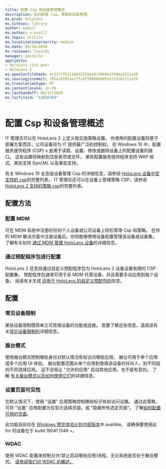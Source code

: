 ```yaml
---
title: 配置 Csp 和设备管理概述
description: 如何配置 Csp、策略和设备管理。
ms.prod: hololens
ms.sitesec: library
author: evmill
ms.author: v-evmill
ms.topic: article
ms.localizationpriority: medium
ms.date: 09/16/2020
ms.reviewer: lavinds
manager: yannisle
appliesto:
- HoloLens (1st gen)
- HoloLens 2
ms.openlocfilehash: 4c31f7f92116031535a2dc2860e3f048a2311a39
ms.sourcegitcommit: 785ac6f05aecffc0f3980960891617d161711a70
ms.translationtype: MT
ms.contentlocale: zh-CN
ms.lasthandoff: 09/17/2020
ms.locfileid: "11016764"
---
```

# 配置 Csp 和设备管理概述

IT 管理员可以在 HoloLens 2 上定义和实施策略设置。 你使用的配置设置将基于部署方案而异，公司设备将为 IT 提供最广泛的控制权。 在 Windows 10 中，配置服务提供程序 (CSP) s 是用于读取、设置、修改或删除设备上的配置设置的接口。 这些设置将映射到注册表项或文件。 某些配置服务提供程序支持 WAP 格式、某些支持 SyncML 以及某些支持。 

有关 Windows 10 全息版设备管理 Csp 的详细信息，请参阅 [HoloLens 设备中受支持的 csp](https://docs.microsoft.com/windows/client-management/mdm/configuration-service-provider-reference#hololens)的完整列表。 IT 管理员还可以在设备上管理策略 CSP，请参阅 [HoloLens 2 支持的策略 csp](https://docs.microsoft.com/windows/client-management/mdm/policy-csps-supported-by-hololens2)的完整列表。

## 配置方法

### 配置 MDM
可在 MDM 系统中注册的任何个人设备或公司设备上轻松管理 Csp 和策略。 在你的 MDM 解决方案中注册设备后，你将能够使用设备配置管理该设备或设备集。 了解有关如何 [通过 MDM 管理 HoloLens 设备](hololens-mdm-configure.md)的详细信息。

### 通过预配程序包进行配置
HoloLens 2 还支持通过自定义预配程序包为 HoloLens 2 设备设置有限的 CSP 配置集。 预配程序包通常可用于非 MDM 托管设备，并且需要手动应用到每个设备。 阅读有关生成 [适用于 HoloLens 的自定义预配包的](https://docs.microsoft.com/hololens/hololens-provisioning)信息。 

## 配置 

### 常见设备限制
某些设备限制既简单又可禁用设备的功能或连接。 若要了解这些信息，请阅读有关[常见设备限制的](hololens-common-device-restrictions.md)详细信息。

### 展台模式
使用展台模式控制哪些身份对默认情况有权访问哪些应用。 展台可用于单个应用或多个应用 UI 体验。 展台配置范围从单个应用到使用该设备的任何人，到不同组的不同选择应用。 这不会阻止 "允许的应用" 启动其他应用，也不是有意的。 了解 [有关展台模式以及如何使用它们](hololens-kiosk.md)的详细信息。

### 设置页面可见性
在默认情况下，使用 "设置" 应用策略控制哪些标识有权访问设置。 通过此策略，可将 "设置" 应用配置为仅显示选择页面，或 "隐藏所有选定页面"。 了解[如何配置可用的页面](settings-uri-list.md)。

此功能目前仅在 [Windows 预览体验计划内部版本](hololens-insider.md)中 avalible。 请确保要使用此 for 的设备位于 build 19041.1349 +。

### WDAC
使用 WDAC 配置来控制允许/禁止启动哪些应用/进程，无论系统是否处于展台模式。
[请参阅我们对 WDAC 的概述。](windows-defender-application-control-wdac.md)
